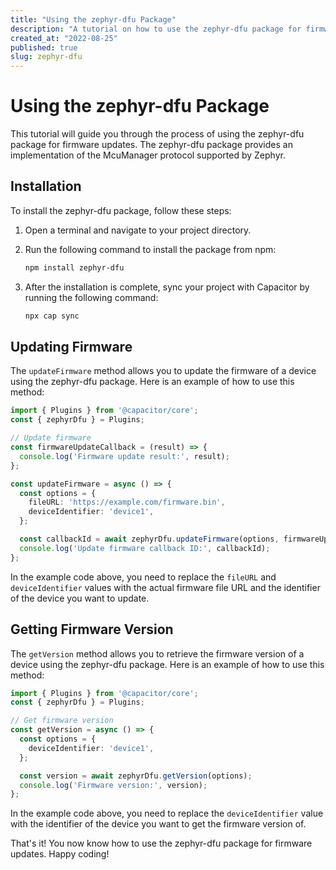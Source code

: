 ```yaml
---
title: "Using the zephyr-dfu Package"
description: "A tutorial on how to use the zephyr-dfu package for firmware updates."
created_at: "2022-08-25"
published: true
slug: zephyr-dfu
---
```


# Using the zephyr-dfu Package

This tutorial will guide you through the process of using the zephyr-dfu package for firmware updates. The zephyr-dfu package provides an implementation of the McuManager protocol supported by Zephyr.

## Installation

To install the zephyr-dfu package, follow these steps:

1. Open a terminal and navigate to your project directory.
2. Run the following command to install the package from npm:

   ```bash
   npm install zephyr-dfu
   ```

3. After the installation is complete, sync your project with Capacitor by running the following command:

   ```bash
   npx cap sync
   ```

## Updating Firmware

The `updateFirmware` method allows you to update the firmware of a device using the zephyr-dfu package. Here is an example of how to use this method:

```typescript
import { Plugins } from '@capacitor/core';
const { zephyrDfu } = Plugins;

// Update firmware
const firmwareUpdateCallback = (result) => {
  console.log('Firmware update result:', result);
};

const updateFirmware = async () => {
  const options = {
    fileURL: 'https://example.com/firmware.bin',
    deviceIdentifier: 'device1',
  };

  const callbackId = await zephyrDfu.updateFirmware(options, firmwareUpdateCallback);
  console.log('Update firmware callback ID:', callbackId);
};
```

In the example code above, you need to replace the `fileURL` and `deviceIdentifier` values with the actual firmware file URL and the identifier of the device you want to update.

## Getting Firmware Version

The `getVersion` method allows you to retrieve the firmware version of a device using the zephyr-dfu package. Here is an example of how to use this method:

```typescript
import { Plugins } from '@capacitor/core';
const { zephyrDfu } = Plugins;

// Get firmware version
const getVersion = async () => {
  const options = {
    deviceIdentifier: 'device1',
  };

  const version = await zephyrDfu.getVersion(options);
  console.log('Firmware version:', version);
};
```

In the example code above, you need to replace the `deviceIdentifier` value with the identifier of the device you want to get the firmware version of.

That's it! You now know how to use the zephyr-dfu package for firmware updates. Happy coding!